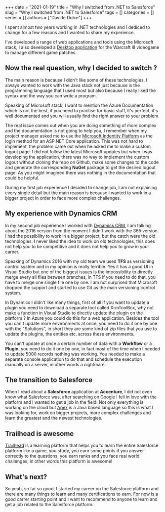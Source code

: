 +++ 
date = "2021-01-19"
title = "Why I switched from .NET to Salesforce"
slug = "Why I switched from .NET to Salesforce"
tags = []
categories = []
series = []
authors = ["Davide Dolce"]
+++

I spent almost two years working in .NET technologies and I dediced to change for a few reasons and I wanted to share my experience.

I've developed a range of web applications and tools using the Microsoft stack, I also developed a [Desktop application](https://github.com/Cramenorn/W3SuperAdmin) for the Warcraft III videogame to manage different game patches.

## Now the real question, why I decided to switch ?

The main reason is because I didn't like some of these technologies, I always wanted to work with the Java stack not just because is the programming language that I used most but also because I really liked the syntax and the way you can write a program.

Speaking of Microsoft stack, I want to mention the Azure Documentation which is not the best, if you need to practise for basic stuff, it's perfect, it's well documented and you will usually find the right answer to your problem.

The real issue comes out when you are doing something of more complex and the documentation is not going to help you, I remember when my project manager asked me to use the [Microsoft Indentity Platform](https://docs.microsoft.com/en-us/azure/active-directory/develop/) as the login method for an ASP.NET Core application. This was not hard to implement, the problem came out when he asked me to make a custom logout page. I did not follow the latest Microsoft updates but when I was developing the application, there was no way to implement the custom logout without cloning the repo on Github, make some changes to the code and generate the corresponding **NuGet** package to get the desired logout page. As you might imagined there was nothing in the documentation that could be helpful.

During my first job experience I decided to change job, I am not explaining every single detail but the main reason is because I wanted to work in a bigger project in order to face more complex challenges.

## My experience with Dynamics CRM

In my second job experience I worked with [Dynamics CRM](https://dynamics.microsoft.com/en-us/crm/what-is-crm/), I am talking about the 2016 version from the moment I didn't work with the 365 version. I had the possibility to work in a bigger project, but the catch were the old technologies. I never liked the idea to work on old technologies, this does not help you to be competitive and it does not help you to grow in your career.

Speaking of Dynamics 2016 with my old team we used **TFS** as versioning control system and in my opinion is really terrible. Yes it has a good UI in Visual Studio but one of the biggest issues is the impossibility to directly merge every all files between branches, in TFS if you need to do that, you have to merge one single file one by one. I am not surprised that Microsoft dropped the support and started to use Git as the main versioning control system. 

In Dynamics I didn't like many things, first of all if you want to update a plugin you need to download a separate tool called XrmToolBox, why not make a function in Visual Studio to directly update the plugin on the platform ? In Azure you could do this for a web application. Besides the tool you can't update more environments at once, you need to do it one by one with the "Solutions", in short they are some kind of zip files that you use to update the plugins, the entities etc. across these environments.

You can't update at once a certain number of data with a **Workflow** or a **Plugin**, you need to do it one by one, in fact most of the time when I needed to update 5000 records nothing was working. You needed to make a separate console application to do that and schedule the execution manually on a server, in other words a nightmare.

## The transition to Salesforce

When I read about a **Salesforce** application at **Accenture**, I did not even know what Salesforce was, after searching on Google I fell in love with the platform and I wanted to get a job in the field. Not only everything is working on the cloud but [Apex](https://developer.salesforce.com/docs/atlas.en-us.apexcode.meta/apexcode/apex_intro_what_is_apex.htm) is a Java based language so this is what I was looking for, work on bigger projects, more complex challenges and learn the greatest and the newest technologies.

## Trailhead is awesome

[Trailhead](https://trailhead.salesforce.com/en/home) is a learning platform that helps you to learn the entire Salesforce platform like a game, you study, you earn some points if you answer correctly to the questions, you earn ranks and you face real world challenges, in other words this platform is awesome!

## What's next?

So yeah, so far so good, I started my career on the Salesforce platform and there are many things to learn and many certifications to earn. For now is a good carrer starting point and I want to recommend to anyone to learn and get a job related to the Salesforce platform.